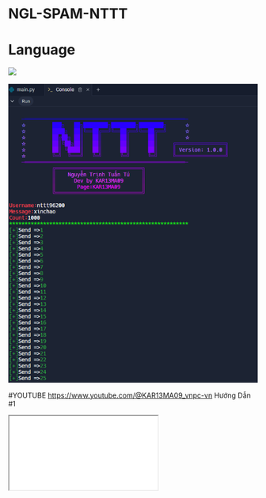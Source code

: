 # NGL-SPAM-NTTT
# Language
 <img src="https://img.shields.io/badge/Python-FFDD00?style=for-the-badge&logo=python&logoColor=blue"/></br>
</div>

<img src="https://github.com/KAR13MA09/NGL-SPAM-NTTT/blob/main/Untitled.png"/></div>

#YOUTUBE
https://www.youtube.com/@KAR13MA09_vnpc-vn
Hướng Dẫn #1

<iframe src="Screencast_2024-06-28-21-11-43.mp4" type="video/mp4"></iframe>

